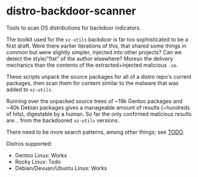 # distro-backdoor-scanner

Tools to scan OS distributions for backdoor indicators.

The toolkit used for the `xz-utils` backdoor is far too sophisticated
to be a first draft. Were there earlier iterations of this, that
shared some things in common but were slightly simpler, injected into
other projects? Can we detect the style/"fist" of the author
elsewhere? Moreso the delivery mechanics than the contents of the
extracted+injected malicious `.so`.

These scripts unpack the source packages for all of a distro repo's
current packages, then scan them for content similar to the malware
that was added to `xz-utils`.

Running over the unpacked source trees of ~19k Gentoo packages and
~40k Debian packages gives a manageable amount of results (~hundreds
of hits), digestable by a human. So far the only confirmed malicious
results are... from the backdoored `xz-utils` versions.

There need to be more search patterns, among other things; see
[TODO](TODO.md).

Distros supported:
- Gentoo Linux: Works
- Rocky Linux: Todo
- Debian/Devuan/Ubuntu Linux: Works
